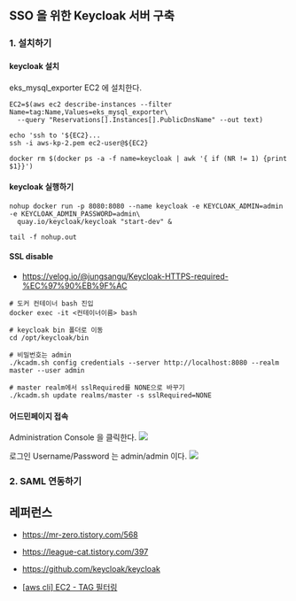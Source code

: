 ## SSO 을 위한 Keycloak 서버 구축 ##

### 1. 설치하기 ###
#### keycloak 설치 ####
eks_mysql_exporter EC2 에 설치한다. 
```
EC2=$(aws ec2 describe-instances --filter Name=tag:Name,Values=eks_mysql_exporter\
  --query "Reservations[].Instances[].PublicDnsName" --out text)

echo 'ssh to '${EC2}...
ssh -i aws-kp-2.pem ec2-user@${EC2}
```

```
docker rm $(docker ps -a -f name=keycloak | awk '{ if (NR != 1) {print $1}}')
```

#### keycloak 실행하기 ####
```
nohup docker run -p 8080:8080 --name keycloak -e KEYCLOAK_ADMIN=admin -e KEYCLOAK_ADMIN_PASSWORD=admin\
  quay.io/keycloak/keycloak "start-dev" &

tail -f nohup.out
```

#### SSL disable #### 
* https://velog.io/@jungsangu/Keycloak-HTTPS-required-%EC%97%90%EB%9F%AC
```
# 도커 컨테이너 bash 진입
docker exec -it <컨테이너이름> bash

# keycloak bin 폴더로 이동
cd /opt/keycloak/bin

# 비밀번호는 admin
./kcadm.sh config credentials --server http://localhost:8080 --realm master --user admin

# master realm에서 sslRequired를 NONE으로 바꾸기
./kcadm.sh update realms/master -s sslRequired=NONE
```

#### 어드민페이지 접속 ####

Administration Console 을 클릭한다.
![](https://github.com/gnosia93/eks-on-aws/blob/main/images/keycloak-1.png)

로그인 Username/Password 는 admin/admin 이다.
![](https://github.com/gnosia93/eks-on-aws/blob/main/images/keycloak-2.png)


### 2. SAML 연동하기 ###



## 레퍼런스 ##
* https://mr-zero.tistory.com/568
  
* https://league-cat.tistory.com/397

* https://github.com/keycloak/keycloak

* [[aws cli] EC2 - TAG 필터링](https://passwd.tistory.com/entry/aws-cli-EC2-TAG-%ED%95%84%ED%84%B0%EB%A7%81)
